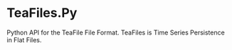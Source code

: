 TeaFiles.Py
===========

Python API for the TeaFile File Format. TeaFiles is Time Series Persistence in Flat Files.